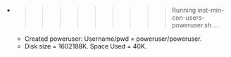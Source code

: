 * >>>>>>>>> Running inst-min-con-users-poweruser.sh ...
  * Created poweruser: Username/pwd = poweruser/poweruser.
  * Disk size = 1602188K. Space Used = 40K.
